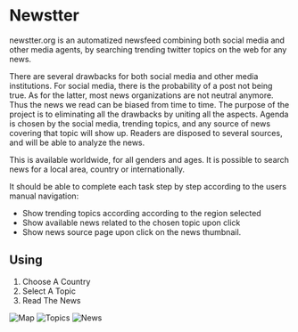 # Newstter
newstter.org is an automatized newsfeed combining both social media and other media agents, by searching trending twitter topics on the web for any news.

There are several drawbacks for both social media and other media institutions. For social media, there is the probability of a post not being true. As for the latter, most news organizations are not neutral anymore. Thus the news we read can be biased from time to time. The purpose of the project is to eliminating all the drawbacks by uniting all the aspects. Agenda is chosen by the social media, trending topics, and any source of news covering that topic will show up. Readers are disposed to several sources, and will be able to analyze the news.

This is available worldwide, for all genders and ages. It is possible to search news for a local area, country or internationally.

It should be able to complete each task step by step according to the users manual navigation:
* Show trending topics according according to the region selected
* Show available news related to the chosen topic upon click
* Show news source page upon click on the news thumbnail.

## Using

1. Choose A Country
2. Select A Topic
3. Read The News

![Map](https://github.com/yankiinsel/yanki-swe573/blob/master/map.png)
![Topics](https://github.com/yankiinsel/yanki-swe573/blob/master/topics.png)
![News](https://github.com/yankiinsel/yanki-swe573/blob/master/news.png)
